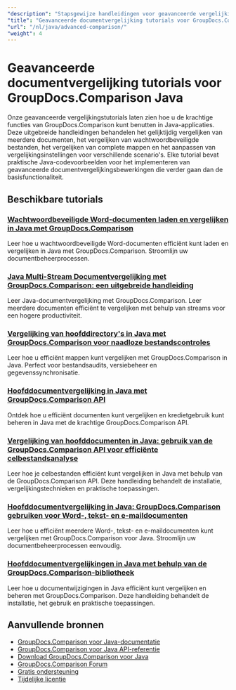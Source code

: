 ```yaml
---
"description": "Stapsgewijze handleidingen voor geavanceerde vergelijkingsfuncties, waaronder het vergelijken van meerdere documenten, vergelijkingsinstellingen en beveiligde documenten."
"title": "Geavanceerde documentvergelijking tutorials voor GroupDocs.Comparison Java"
"url": "/nl/java/advanced-comparison/"
"weight": 4
---
```


# Geavanceerde documentvergelijking tutorials voor GroupDocs.Comparison Java

Onze geavanceerde vergelijkingstutorials laten zien hoe u de krachtige functies van GroupDocs.Comparison kunt benutten in Java-applicaties. Deze uitgebreide handleidingen behandelen het gelijktijdig vergelijken van meerdere documenten, het vergelijken van wachtwoordbeveiligde bestanden, het vergelijken van complete mappen en het aanpassen van vergelijkingsinstellingen voor verschillende scenario's. Elke tutorial bevat praktische Java-codevoorbeelden voor het implementeren van geavanceerde documentvergelijkingsbewerkingen die verder gaan dan de basisfunctionaliteit.

## Beschikbare tutorials

### [Wachtwoordbeveiligde Word-documenten laden en vergelijken in Java met GroupDocs.Comparison](./groupdocs-compare-protected-word-documents-java/)
Leer hoe u wachtwoordbeveiligde Word-documenten efficiënt kunt laden en vergelijken in Java met GroupDocs.Comparison. Stroomlijn uw documentbeheerprocessen.

### [Java Multi-Stream Documentvergelijking met GroupDocs.Comparison: een uitgebreide handleiding](./java-groupdocs-comparison-multi-stream-document-guide/)
Leer Java-documentvergelijking met GroupDocs.Comparison. Leer meerdere documenten efficiënt te vergelijken met behulp van streams voor een hogere productiviteit.

### [Vergelijking van hoofddirectory's in Java met GroupDocs.Comparison voor naadloze bestandscontroles](./master-directory-comparison-java-groupdocs-comparison/)
Leer hoe u efficiënt mappen kunt vergelijken met GroupDocs.Comparison in Java. Perfect voor bestandsaudits, versiebeheer en gegevenssynchronisatie.

### [Hoofddocumentvergelijking in Java met GroupDocs.Comparison API](./master-document-comparison-java-groupdocs-api/)
Ontdek hoe u efficiënt documenten kunt vergelijken en kredietgebruik kunt beheren in Java met de krachtige GroupDocs.Comparison API.

### [Vergelijking van hoofddocumenten in Java: gebruik van de GroupDocs.Comparison API voor efficiënte celbestandsanalyse](./groupdocs-comparison-java-api-document-comparison/)
Leer hoe je celbestanden efficiënt kunt vergelijken in Java met behulp van de GroupDocs.Comparison API. Deze handleiding behandelt de installatie, vergelijkingstechnieken en praktische toepassingen.

### [Hoofddocumentvergelijking in Java: GroupDocs.Comparison gebruiken voor Word-, tekst- en e-maildocumenten](./master-document-comparison-java-groupdocs/)
Leer hoe u efficiënt meerdere Word-, tekst- en e-maildocumenten kunt vergelijken met GroupDocs.Comparison voor Java. Stroomlijn uw documentbeheerprocessen eenvoudig.

### [Hoofddocumentvergelijkingen in Java met behulp van de GroupDocs.Comparison-bibliotheek](./master-java-document-comparisons-groupdocs/)
Leer hoe u documentwijzigingen in Java efficiënt kunt vergelijken en beheren met GroupDocs.Comparison. Deze handleiding behandelt de installatie, het gebruik en praktische toepassingen.

## Aanvullende bronnen

- [GroupDocs.Comparison voor Java-documentatie](https://docs.groupdocs.com/comparison/java/)
- [GroupDocs.Comparison voor Java API-referentie](https://reference.groupdocs.com/comparison/java/)
- [Download GroupDocs.Comparison voor Java](https://releases.groupdocs.com/comparison/java/)
- [GroupDocs.Comparison Forum](https://forum.groupdocs.com/c/comparison)
- [Gratis ondersteuning](https://forum.groupdocs.com/)
- [Tijdelijke licentie](https://purchase.groupdocs.com/temporary-license/)